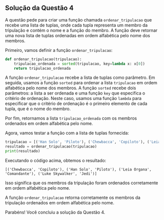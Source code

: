 ## Solução da Questão 4

A questão pede para criar uma função chamada `ordenar_tripulacao` que recebe uma lista de tuplas, onde cada tupla representa um membro da tripulação e contém o nome e a função do membro. A função deve retornar uma nova lista de tuplas ordenadas em ordem alfabética pelo nome dos membros.

Primeiro, vamos definir a função `ordenar_tripulacao`:

```python
def ordenar_tripulacao(tripulacao):
    tripulacao_ordenada = sorted(tripulacao, key=lambda x: x[0])
    return tripulacao_ordenada

```

A função `ordenar_tripulacao` recebe a lista de tuplas como parâmetro. Em seguida, usamos a função `sorted` para ordenar a lista `tripulacao` em ordem alfabética pelo nome dos membros. A função `sorted` recebe dois parâmetros: a lista a ser ordenada e uma função `key` que especifica o critério de ordenação. Neste caso, usamos uma função `lambda` para especificar que o critério de ordenação é o primeiro elemento de cada tupla, que é o nome do membro.

Por fim, retornamos a lista `tripulacao_ordenada` com os membros ordenados em ordem alfabética pelo nome.

Agora, vamos testar a função com a lista de tuplas fornecida:

```python
tripulacao = [('Han Solo', 'Piloto'), ('Chewbacca', 'Copiloto'), ('Leia Organa', 'Comandante'), ('Luke Skywalker', 'Jedi')]
resultado = ordenar_tripulacao(tripulacao)
print(resultado)

```

Executando o código acima, obtemos o resultado:

```
[('Chewbacca', 'Copiloto'), ('Han Solo', 'Piloto'), ('Leia Organa', 'Comandante'), ('Luke Skywalker', 'Jedi')]

```

Isso significa que os membros da tripulação foram ordenados corretamente em ordem alfabética pelo nome.

A função `ordenar_tripulacao` retorna corretamente os membros da tripulação ordenados em ordem alfabética pelo nome.

Parabéns! Você concluiu a solução da Questão 4.